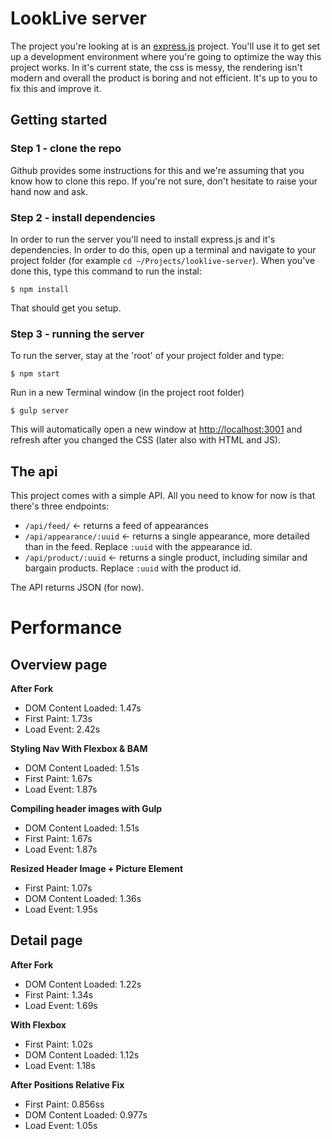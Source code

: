 # LookLive server

The project you're looking at is an [express.js](http://expressjs.com) project. You'll use it to get set up a development environment where you're
going to optimize the way this project works. In it's current state, the css is messy, the rendering isn't modern and
overall the product is boring and not efficient. It's up to you to fix this and improve it.

## Getting started

### Step 1 - clone the repo
Github provides some instructions for this and we're assuming that you know how to clone this repo. If you're not sure,
don't hesitate to raise your hand now and ask.

### Step 2 - install dependencies
In order to run the server you'll need to install express.js and it's dependencies. In order to do this, open up a 
terminal and navigate to your project folder (for example `cd ~/Projects/looklive-server`). When you've done this, type
this command to run the instal:

```
$ npm install
```

That should get you setup.

### Step 3 - running the server
To run the server, stay at the 'root' of your project folder and type:

```
$ npm start
```
Run in a new Terminal window (in the project root folder)

```
$ gulp server
```

This will automatically open a new window at [http://localhost:3001](http://localhost:3001) and refresh after you changed the CSS (later also with HTML and JS).

## The api

This project comes with a simple API. All you need to know for now is that there's three endpoints:

* `/api/feed/` <- returns a feed of appearances
* `/api/appearance/:uuid` <- returns a single appearance, more detailed than in the feed. Replace `:uuid` with the 
appearance id.
* `/api/product/:uuid` <- returns a single product, including similar and bargain products. Replace `:uuid` with the 
product id.

The API returns JSON (for now).







# Performance
## Overview page
**After Fork**
* DOM Content Loaded: 1.47s
* First Paint: 1.73s
* Load Event: 2.42s

**Styling Nav With Flexbox & BAM**
* DOM Content Loaded: 1.51s
* First Paint: 1.67s
* Load Event: 1.87s

**Compiling header images with Gulp**
* DOM Content Loaded: 1.51s
* First Paint: 1.67s
* Load Event: 1.87s

**Resized Header Image + Picture Element**
* First Paint: 1.07s
* DOM Content Loaded: 1.36s
* Load Event: 1.95s

## Detail page
**After Fork**
* DOM Content Loaded: 1.22s
* First Paint: 1.34s
* Load Event: 1.69s

**With Flexbox**
* First Paint: 1.02s
* DOM Content Loaded: 1.12s
* Load Event: 1.18s

**After Positions Relative Fix**
* First Paint: 0.856ss
* DOM Content Loaded: 0.977s
* Load Event: 1.05s